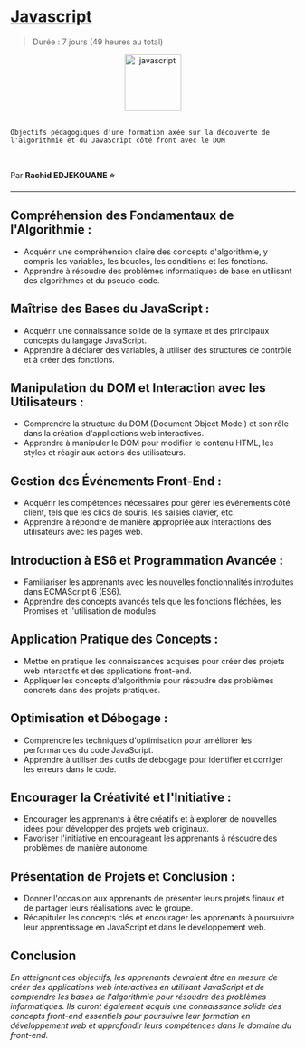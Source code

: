 # [Javascript](https://developer.mozilla.org/fr/docs/Web/JavaScript)

> Durée : 7 jours (49 heures au total)

<center>
<img src="./logo.png" alt="javascript" width="100">
</center>

<br>

    Objectifs pédagogiques d'une formation axée sur la découverte de l'algorithmie et du JavaScript côté front avec le DOM

<br>

Par **Rachid EDJEKOUANE ⭐️**

---

## Compréhension des Fondamentaux de l'Algorithmie :

-   Acquérir une compréhension claire des concepts d'algorithmie, y compris les variables, les boucles, les conditions et les fonctions.
-   Apprendre à résoudre des problèmes informatiques de base en utilisant des algorithmes et du pseudo-code.

## Maîtrise des Bases du JavaScript :

-   Acquérir une connaissance solide de la syntaxe et des principaux concepts du langage JavaScript.
-   Apprendre à déclarer des variables, à utiliser des structures de contrôle et à créer des fonctions.

## Manipulation du DOM et Interaction avec les Utilisateurs :

-   Comprendre la structure du DOM (Document Object Model) et son rôle dans la création d'applications web interactives.
-   Apprendre à manipuler le DOM pour modifier le contenu HTML, les styles et réagir aux actions des utilisateurs.

## Gestion des Événements Front-End :

-   Acquérir les compétences nécessaires pour gérer les événements côté client, tels que les clics de souris, les saisies clavier, etc.
-   Apprendre à répondre de manière appropriée aux interactions des utilisateurs avec les pages web.

## Introduction à ES6 et Programmation Avancée :

-   Familiariser les apprenants avec les nouvelles fonctionnalités introduites dans ECMAScript 6 (ES6).
-   Apprendre des concepts avancés tels que les fonctions fléchées, les Promises et l'utilisation de modules.

## Application Pratique des Concepts :

-   Mettre en pratique les connaissances acquises pour créer des projets web interactifs et des applications front-end.
-   Appliquer les concepts d'algorithmie pour résoudre des problèmes concrets dans des projets pratiques.

## Optimisation et Débogage :

-   Comprendre les techniques d'optimisation pour améliorer les performances du code JavaScript.
-   Apprendre à utiliser des outils de débogage pour identifier et corriger les erreurs dans le code.

## Encourager la Créativité et l'Initiative :

-   Encourager les apprenants à être créatifs et à explorer de nouvelles idées pour développer des projets web originaux.
-   Favoriser l'initiative en encourageant les apprenants à résoudre des problèmes de manière autonome.

## Présentation de Projets et Conclusion :

-   Donner l'occasion aux apprenants de présenter leurs projets finaux et de partager leurs réalisations avec le groupe.
-   Récapituler les concepts clés et encourager les apprenants à poursuivre leur apprentissage en JavaScript et dans le développement web.

## Conclusion

_En atteignant ces objectifs, les apprenants devraient être en mesure de créer des applications web interactives en utilisant JavaScript et de comprendre les bases de l'algorithmie pour résoudre des problèmes informatiques. Ils auront également acquis une connaissance solide des concepts front-end essentiels pour poursuivre leur formation en développement web et approfondir leurs compétences dans le domaine du front-end._
